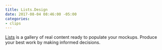 ```yaml
---
title: Lists.Design
date: 2017-08-04 08:46:00 -05:00
categories:
- clips
---
```


[Lists](https://www.lists.design/) is a gallery of real content ready to populate your mockups. Produce your best work by making informed decisions.